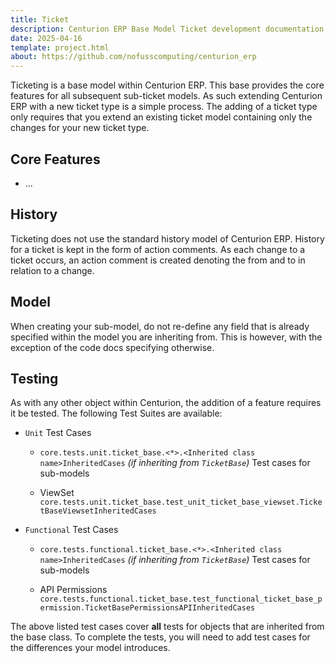 ```yaml
---
title: Ticket
description: Centurion ERP Base Model Ticket development documentation
date: 2025-04-16
template: project.html
about: https://github.com/nofusscomputing/centurion_erp
---
```


Ticketing is a base model within Centurion ERP. This base provides the core features for all subsequent sub-ticket models. As such extending Centurion ERP with a new ticket type is a simple process. The adding of a ticket type only requires that you extend an existing ticket model containing only the changes for your new ticket type.


## Core Features

- ...


## History

Ticketing does not use the standard history model of Centurion ERP. History for a ticket is kept in the form of action comments. As each change to a ticket occurs, an action comment is created denoting the from and to in relation to a change.


## Model

When creating your sub-model, do not re-define any field that is already specified within the model you are inheriting from. This is however, with the exception of the code docs specifying otherwise.


## Testing

As with any other object within Centurion, the addition of a feature requires it be tested. The following Test Suites are available:

- `Unit` Test Cases

    - `core.tests.unit.ticket_base.<*>.<Inherited class name>InheritedCases` _(if inheriting from `TicketBase`)_ Test cases for sub-models

    - ViewSet `core.tests.unit.ticket_base.test_unit_ticket_base_viewset.TicketBaseViewsetInheritedCases`

- `Functional` Test Cases

    - `core.tests.functional.ticket_base.<*>.<Inherited class name>InheritedCases` _(if inheriting from `TicketBase`)_ Test cases for sub-models

    - API Permissions `core.tests.functional.ticket_base.test_functional_ticket_base_permission.TicketBasePermissionsAPIInheritedCases`

The above listed test cases cover **all** tests for objects that are inherited from the base class. To complete the tests, you will need to add test cases for the differences your model introduces.
